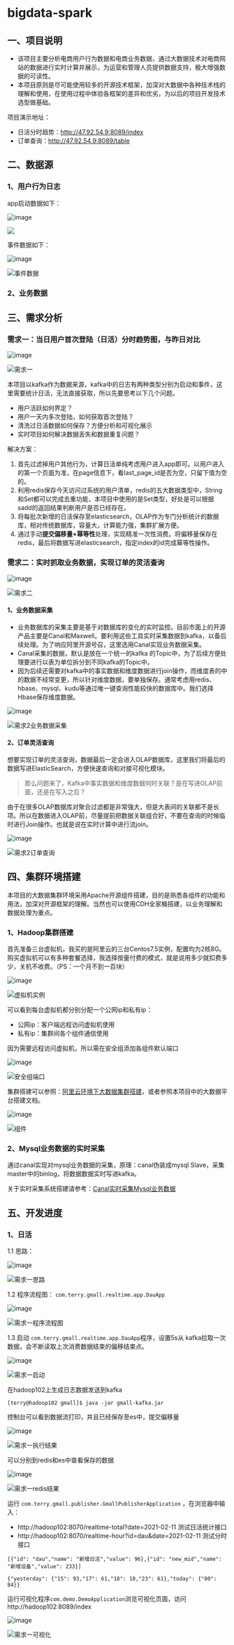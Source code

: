 # bigdata-spark
## 一、项目说明

* 该项目主要分析电商用户行为数据和电商业务数据，通过大数据技术对电商网站的数据进行实时计算并展示，为运营和管理人员提供数据支持，极大增强数据的可读性。
* 本项目原则是尽可能使用较多的开源技术框架，加深对大数据中各种技术栈的理解和使用，在使用过程中体验各框架的差异和优劣，为以后的项目开发技术选型做基础。

项目演示地址：

* 日活分时趋势：http://47.92.54.9:8089/index
* 订单查询：http://47.92.54.9:8089/table

## 二、数据源

### 1、用户行为日志

app启动数据如下：

![image](https://github.com/91Terry/bigdata-spark/blob/master/image/datas/%E7%94%A8%E6%88%B7%E8%A1%8C%E4%B8%BA%E6%97%A5%E5%BF%97.jpg)

![](E:\code\gmall-realtime-spark\image\datas\用户行为日志.jpg)

事件数据如下：

![image](https://github.com/91Terry/bigdata-spark/blob/master/image/datas/%E4%BA%8B%E4%BB%B6%E6%95%B0%E6%8D%AE.jpg)

![事件数据](E:\code\gmall-realtime-spark\image\datas\事件数据.jpg)

### 2、业务数据





## 三、需求分析

### 需求一：当日用户首次登陆（日活）分时趋势图，与昨日对比

![image](https://github.com/91Terry/bigdata-spark/blob/master/image/%E5%A4%A7%E6%95%B0%E6%8D%AE%E5%B9%B3%E5%8F%B0%E6%90%AD%E5%BB%BA/%E9%9C%80%E6%B1%82%E4%B8%80.png)

![需求一](E:\code\gmall-realtime-spark\image\大数据平台搭建\需求一.png)



本项目以kafka作为数据来源，kafka中的日志有两种类型分别为启动和事件，这里需要统计日活，无法直接获取，所以先要思考以下几个问题。

- 用户活跃如何界定？
- 用户一天内多次登陆，如何获取首次登陆？
- 清洗过日活数据如何保存？方便分析和可视化展示
- 实时项目如何解决数据丢失和数据重复问题？

解决方案：

1. 首先过滤掉用户其他行为，计算日活单纯考虑用户进入app即可。以用户进入的第一个页面为准，在page信息下，看last_page_id是否为空，只留下值为空的。
2. 利用redis保存今天访问过系统的用户清单，redis的五大数据类型中，String和Set都可以完成去重功能，本项目中使用的是Set类型，好处是可以根据sadd的返回结果判断用户是否已经存在。
3. 将每批次新增的日活保存至elasticsearch，OLAP作为专门分析统计的数据库，相对传统数据库，容量大，计算能力强，集群扩展方便。
4. 通过手动**提交偏移量+幂等性**处理，实现精准一次性消费。将偏移量保存在redis，最后将数据写进elasticsearch，指定index的id完成幂等性操作。



### 需求二：实时抓取业务数据，实现订单的灵活查询

![image](https://github.com/91Terry/bigdata-spark/blob/master/image/%E9%9C%80%E6%B1%82%E5%88%86%E6%9E%90/%E9%9C%80%E6%B1%82%E4%BA%8C.jpg)

![需求二](E:\code\gmall-realtime-spark\image\需求分析\需求二.jpg)





#### 1、业务数据采集

- 业务数据库的采集主要是基于对数据库的变化的实时监控。目前市面上的开源产品主要是Canal和Maxwell。要利用这些工具实时采集数据到kafka，以备后续处理。为了响应阿里开源号召，这里选用Canal实现业务数据采集。
- Canal采集的数据，默认是放在一个统一的kafka 的Topic中，为了后续方便处理要进行以表为单位拆分到不同kafka的Topic中。
- 因为后续还需要对kafka中的事实数据和维度数据进行join操作，而维度表的中的数据不经常变更，所以针对维度数据，要单独保存。通常考虑用redis、hbase、mysql、kudu等通过唯一键查询性能较快的数据库中。我们选择Hbase保存维度数据。

![image](https://github.com/91Terry/bigdata-spark/blob/master/image/%E9%9C%80%E6%B1%82%E5%88%86%E6%9E%90/%E9%9C%80%E6%B1%822%E4%B8%9A%E5%8A%A1%E6%95%B0%E6%8D%AE%E9%87%87%E9%9B%86.png)

![需求2业务数据采集](E:\code\gmall-realtime-spark\image\需求分析\需求2业务数据采集.png)

#### 2、订单灵活查询

想要实现订单的灵活查询，数据最后一定会进入OLAP数据库，这里我们将最后的数据写进ElasticSearch，方便快速查询和对接可视化模块。

> 那么问题来了，Kafka中事实数据和维度数据何时关联？是在写进OLAP前面，还是在写入之后？

由于在很多OLAP数据库对聚合过滤都是非常强大，但是大表间的关联都不是长项。所以在数据进入OLAP前，尽量提前把数据关联组合好，不要在查询的时候临时进行Join操作。也就是说在实时计算中进行流join。

![image](https://github.com/91Terry/bigdata-spark/blob/master/image/%E9%9C%80%E6%B1%82%E5%88%86%E6%9E%90/%E9%9C%80%E6%B1%822%E8%AE%A2%E5%8D%95%E6%9F%A5%E8%AF%A2.png)

![需求2订单查询](E:\code\gmall-realtime-spark\image\需求分析\需求2订单查询.png)







## 四、集群环境搭建

本项目的大数据集群环境采用Apache开源组件搭建，目的是熟悉各组件的功能和用法，加深对开源框架的理解。当然也可以使用CDH全家桶搭建，以业务理解和数据处理为重点。

### 1、Hadoop集群搭建

首先准备三台虚拟机，我买的是阿里云的三台Centos7.5实例，配置均为2核8G。购买虚拟机可以有多种套餐选择，我选择按量付费的模式，就是说用多少就扣费多少，关机不收费。（PS：一个月不到一百块）

![image](https://github.com/91Terry/bigdata-spark/blob/master/image/%E5%A4%A7%E6%95%B0%E6%8D%AE%E5%B9%B3%E5%8F%B0%E6%90%AD%E5%BB%BA/%E8%99%9A%E6%8B%9F%E6%9C%BA%E5%AE%9E%E4%BE%8B.jpg)

![虚拟机实例](E:\code\gmall-realtime-spark\image\大数据平台搭建\虚拟机实例.jpg)

可以看到每台虚拟机都分别分配一个公网ip和私有ip：

* 公网ip：客户端远程访问虚拟机使用
* 私有ip：集群间各个组件通信使用

因为需要远程访问虚拟机，所以需在安全组添加各组件默认端口

![image](https://github.com/91Terry/bigdata-spark/blob/master/image/%E5%A4%A7%E6%95%B0%E6%8D%AE%E5%B9%B3%E5%8F%B0%E6%90%AD%E5%BB%BA/%E5%AE%89%E5%85%A8%E7%BB%84%E7%AB%AF%E5%8F%A3.jpg)

![安全组端口](E:\code\gmall-realtime-spark\image\大数据平台搭建\安全组端口.jpg)



集群搭建可以参照：[阿里云环境下大数据集群搭建](http://hadoop.love/#/info?blogOid=79)，或者参照本项目中的大数据平台搭建文档。

![image](https://github.com/91Terry/bigdata-spark/blob/master/image/%E5%A4%A7%E6%95%B0%E6%8D%AE%E5%B9%B3%E5%8F%B0%E6%90%AD%E5%BB%BA/%E7%BB%84%E4%BB%B6.jpg)



![组件](E:\code\gmall-realtime-spark\image\大数据平台搭建\组件.jpg)

### 2、Mysql业务数据的实时采集

通过canal实现对mysql业务数据的采集，原理：canal伪装成mysql Slave，采集master中的binlog，将数据数据实时写进kafka。

关于实时采集系统搭建请参考：[Canal实时采集Mysql业务数据](http://hadoop.love/#/info?blogOid=81)



## 五、开发进度

### 1、日活

1.1 思路：

![image](https://github.com/91Terry/bigdata-spark/blob/master/image/%E5%BC%80%E5%8F%91%E8%BF%9B%E5%BA%A6/%E9%9C%80%E6%B1%82%E4%B8%80%E6%80%9D%E8%B7%AF.png)

![需求一思路](E:\code\gmall-realtime-spark\image\开发进度\需求一思路.png)

1.2 程序流程图： `com.terry.gmall.realtime.app.DauApp`

![image](https://github.com/91Terry/bigdata-spark/blob/master/image/%E5%BC%80%E5%8F%91%E8%BF%9B%E5%BA%A6/%E9%9C%80%E6%B1%82%E4%B8%80%E7%A8%8B%E5%BA%8F%E6%B5%81%E7%A8%8B%E5%9B%BE.png)

![需求一程序流程图](E:\code\gmall-realtime-spark\image\开发进度\需求一程序流程图.png)

1.3 启动 `com.terry.gmall.realtime.app.DauApp`程序，设置5s从 kafka拉取一次数据，会不断读取上次消费数据结束的偏移结束点。

![image](https://github.com/91Terry/bigdata-spark/blob/master/image/%E5%BC%80%E5%8F%91%E8%BF%9B%E5%BA%A6/%E9%9C%80%E6%B1%82%E4%B8%80%E5%90%AF%E5%8A%A8.jpg)

![需求一启动](E:\code\gmall-realtime-spark\image\开发进度\需求一启动.jpg)

在hadoop102上生成日志数据发送到kafka

~~~
[terry@hadoop102 gmall]$ java -jar gmall-kafka.jar 
~~~

控制台可以看到数据流打印，并且已经保存至es中，提交偏移量

![image](https://github.com/91Terry/bigdata-spark/blob/master/image/%E5%BC%80%E5%8F%91%E8%BF%9B%E5%BA%A6/%E9%9C%80%E6%B1%82%E4%B8%80%E6%89%A7%E8%A1%8C%E7%BB%93%E6%9E%9C.jpg)

![需求一执行结果](E:\code\gmall-realtime-spark\image\开发进度\需求一执行结果.jpg)

可以分别到redis和es中查看保存的数据

![image](https://github.com/91Terry/bigdata-spark/blob/master/image/%E5%BC%80%E5%8F%91%E8%BF%9B%E5%BA%A6/%E9%9C%80%E6%B1%82%E4%B8%80redis%E7%BB%93%E6%9E%9C.jpg)

![需求一redis结果](E:\code\gmall-realtime-spark\image\开发进度\需求一redis结果.jpg)

运行 `com.terry.gmall.publisher.GmallPublisherApplication` ，在浏览器中输入：

* http://hadoop102:8070/realtime-total?date=2021-02-11 测试日活统计接口
* http://hadoop102:8070/realtime-hour?id=dau&date=2021-02-11 测试分时接口

~~~
[{"id": "dau","name": "新增日活","value": 96},{"id": "new_mid","name": "新增设备","value": 233}]
~~~

~~~
{"yesterday": {"15": 93,"17": 61,"18": 10,"23": 61},"today": {"00": 84}}
~~~

运行可视化程序`com.demo.DemoApplication`浏览可视化页面，访问 http://hadoop102:8089/index

![image](https://github.com/91Terry/bigdata-spark/blob/master/image/%E5%BC%80%E5%8F%91%E8%BF%9B%E5%BA%A6/%E9%9C%80%E6%B1%82%E4%B8%80%E5%8F%AF%E8%A7%86%E5%8C%96.jpg)

![需求一可视化](E:\code\gmall-realtime-spark\image\开发进度\需求一可视化.jpg)













